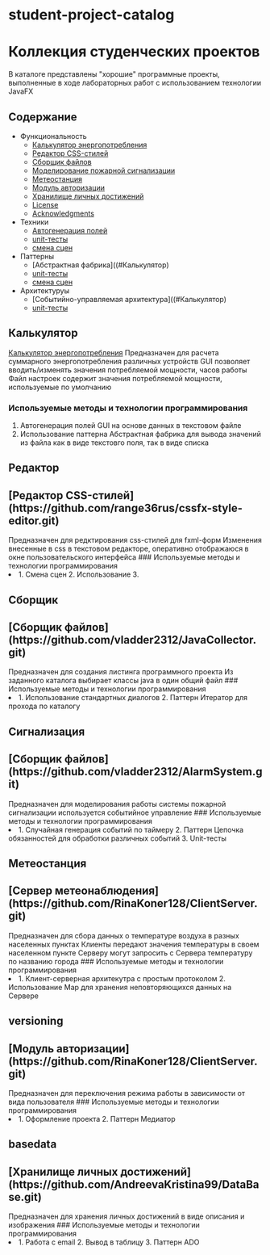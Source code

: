 # student-project-catalog
<h1> Коллекция студенческих проектов </h1>
В каталоге представлены "хорошие" программные проекты, выполненные в ходе лабораторных работ
с использованием технологии JavaFX

## Содержание
- Функциональность
  - [Калькулятор энергопотребления](#калькулятор)
  - [Редактор CSS-стилей](#редактор)
  - [Сборщик файлов](#сборщик)
  - [Моделирование пожарной сигнализации](#сигнализация)
  - [Метеостанция](#Метеостанция)
  - [Модуль авторизации](#versioning)
  - [Хранилище личных достижений](#basedata)
  - [License](#license)
  - [Acknowledgments](#acknowledgments)
- Техники
  - [Автогенерация полей](##Калькулятор)
  - [unit-тесты](#Сигнализация)
  - [смена сцен](#Редактор)
- Паттерны
  - [Абстрактная фабрика]((#Калькулятор)
  - [unit-тесты](#Сигнализация)
  - [смена сцен](#Редактор)
- Архитектуруы
  - [Событийно-управляемая архитектура]((#Калькулятор)
  - [unit-тесты](#Сигнализация)   
    
## Калькулятор
 [Калькулятор энергопотребления](https://github.com/range36rus/power_calculate.git)
  Предназначен для расчета суммарного энергопотребления различных устройств
  GUI позволяет вводить/изменять значения потребляемой мощности, часов работы
  Файл настроек содержит значения потребляемой мощности, используемые по умолчанию
### Используемые методы и технологии программирования
  1. Автогенерация полей GUI на основе данных в текстовом файле
  2. Использование паттерна Абстрактная фабрика для вывода значений из файла как в виде текстовго поля, так в виде списка

## Редактор
  <h2>[Редактор CSS-стилей](https://github.com/range36rus/cssfx-style-editor.git)</h2>
    Предназначен для редктирования css-стилей для fxml-форм
    Изменения внесенные в css в текстовом редакторе, оперативно отображаюся в окне пользовательского интерфейса
### Используемые методы и технологии программирования
 <li>
  1. Смена сцен 
  2. Использование 
  3. 
  </li>  

## Сборщик
 <h2>[Сборщик файлов](https://github.com/vladder2312/JavaCollector.git)</h2>
    Предназначен для создания листинга программного проекта
    Из заданного каталога выбирает классы java в один общий файл
### Используемые методы и технологии программирования
  <li>
  1. Использование стандартных диалогов
  2. Паттерн Итератор для прохода по каталогу
  </li>

## Сигнализация 
 <h2>[Сборщик файлов](https://github.com/vladder2312/AlarmSystem.git)</h2>
    Предназначен для моделирования работы системы пожарной сигнализации
    используется событийное управление
### Используемые методы и технологии программирования
  <li>
  1. Случайная генерация событий по таймеру
  2. Паттерн Цепочка обязанностей для обработки различных событий
  3. Unit-тесты
  </li>  

## Метеостанция
  <h2>[Сервер метеонаблюдения](https://github.com/RinaKoner128/ClientServer.git)</h2>
    Предназначен для сбора данных о температуре воздуха в разных населенных пунктах
    Клиенты передают значения температуры в своем населенном пункте Серверу
    могут запросить с Сервера температуру по названию города
### Используемые методы и технологии программирования
  <li>
  1. Клиент-серверная архитекутра с простым протоколом
  2. Использование Map для хранения неповторяющихся данных на Сервере
  </li>  
 
## versioning
  <h2>[Модуль авторизации](https://github.com/RinaKoner128/ClientServer.git)</h2>
    Предназначен для переключения режима работы в зависимости от вида пользователя
### Используемые методы и технологии программирования
  <li>
  1. Оформление проекта
  2. Паттерн Медиатор
  </li> 

## basedata
  <h2>[Хранилище личных достижений](https://github.com/AndreevaKristina99/DataBase.git)</h2>
    Предназначен для хранения личных достижений в виде описания и изображения
### Используемые методы и технологии программирования
  <li>
  1. Работа с email
  2. Вывод в таблицу
  3. Паттерн ADO
  </li>  
  
